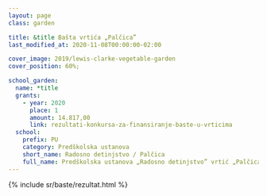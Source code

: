 ```yaml
---
layout: page
class: garden

title: &title Bašta vrtića „Palčica”
last_modified_at: 2020-11-08T00:00:00-02:00

cover_image: 2019/lewis-clarke-vegetable-garden
cover_position: 60%;

school_garden:
  name: *title
  grants:
    - year: 2020
      place: 1
      amount: 14.817,00
      link: rezultati-konkursa-za-finansiranje-baste-u-vrticima
  school:
    prefix: PU
    category: Predškolska ustanova
    short_name: Radosno detinjstvo / Palčica
    full_name: Predškolska ustanova „Radosno detinjstvo” vrtić „Palčica”
---
```


{% include sr/baste/rezultat.html %}
